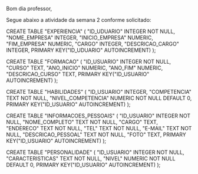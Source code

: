 Bom dia professor,

Segue abaixo a atividade da semana 2 conforme solicitado:

CREATE TABLE "EXPERIENCIA" (
	"ID_UDUARIO"	INTEGER NOT NULL,
	"NOME_EMPRESA"	INTEGER,
	"INICIO_EMPRESA"	NUMERIC,
	"FIM_EMPRESA"	NUMERIC,
	"CARGO"	INTEGER,
	"DESCRICAO_CARGO"	INTEGER,
	PRIMARY KEY("ID_UDUARIO" AUTOINCREMENT)
);

CREATE TABLE "FORMACAO" (
	"ID_USUARIO"	INTEGER NOT NULL,
	"CURSO"	TEXT,
	"ANO_INICIO"	NUMERIC,
	"ANO_FIM"	NUMERIC,
	"DESCRICAO_CURSO"	TEXT,
	PRIMARY KEY("ID_USUARIO" AUTOINCREMENT)
);

CREATE TABLE "HABILIDADES" (
	"ID_USUARIO"	INTEGER,
	"COMPETENCIA"	TEXT NOT NULL,
	"NIVEL_COMPETENCIA"	NUMERIC NOT NULL DEFAULT 0,
	PRIMARY KEY("ID_USUARIO" AUTOINCREMENT)
);

CREATE TABLE "INFORMACOES_PESSOAIS" (
	"ID_USUARIO"	INTEGER NOT NULL,
	"NOME_COMPLETO"	TEXT NOT NULL,
	"CARGO"	TEXT,
	"ENDERECO"	TEXT NOT NULL,
	"TEL"	TEXT NOT NULL,
	"E-MAIL"	TEXT NOT NULL,
	"DESCRICAO_PESSOAL"	TEXT NOT NULL,
	"FOTO"	TEXT,
	PRIMARY KEY("ID_USUARIO" AUTOINCREMENT)
);

CREATE TABLE "PERSONALIDADE" (
	"ID_USUARIO"	INTEGER NOT NULL,
	"CARACTERISTICAS"	TEXT NOT NULL,
	"NIVEL"	NUMERIC NOT NULL DEFAULT 0,
	PRIMARY KEY("ID_USUARIO" AUTOINCREMENT)
);
